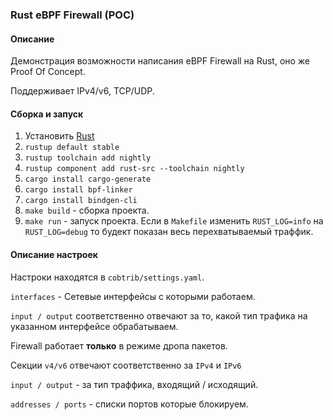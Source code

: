 ### Rust eBPF Firewall (POC)

#### Описание

Демонстрация возможности написания eBPF Firewall на Rust, оно же Proof Of Concept.

Поддерживает IPv4/v6, TCP/UDP.

#### Сборка и запуск

1. Установить [Rust](https://www.rust-lang.org/learn/get-started)
2. `rustup default stable`
3. `rustup toolchain add nightly`
4. `rustup component add rust-src --toolchain nightly`
5. `cargo install cargo-generate`
6. `cargo install bpf-linker`
7. `cargo install bindgen-cli`
8. `make build` - сборка проекта.
9. `make run` - запуск проекта. Если в `Makefile` изменить `RUST_LOG=info` на `RUST_LOG=debug` то будект показан весь перехватываемый траффик.


#### Описание настроек
Настроки находятся в `cobtrib/settings.yaml`.

`interfaces` - Сетевые интерфейсы с которыми работаем.

`input / output` соответственно отвечают за то, какой тип трафика на указанном интерфейсе обрабатываем.

Firewall работает **только** в режиме дропа пакетов.

Секции `v4/v6` отвечают соответственно за `IPv4` и `IPv6`

`input / output` - за тип траффика, входящий / исходящий.

`addresses / ports` - списки портов которые блокируем.